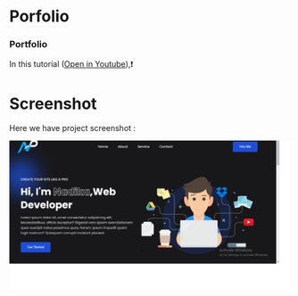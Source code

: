 # Porfolio

### Portfolio
In this tutorial ([Open in Youtube](youtube.com/@nadik4you?si=OIEChrExDQFksAwV)),❗️

# Screenshot
Here we have project screenshot :

![screenshot](Screenshot.jpg)
